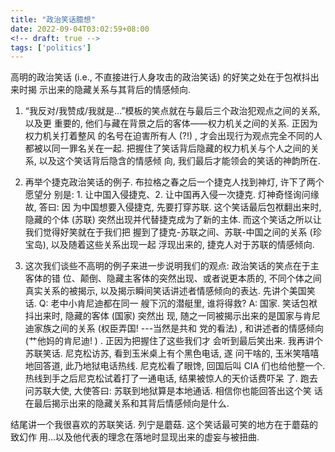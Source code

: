 ```yaml
---
title: "政治笑话臆想"
date: 2022-09-04T03:02:59+08:00
<!-- draft: true -->
tags: ['politics']
---
```


高明的政治笑话 (i.e., 不直接进行人身攻击的政治笑话) 的好笑之处在于包袱抖出来时揭
示出来的隐藏关系与其背后的情感倾向.

1. “我反对/我赞成/我就是...”模板的笑点就在与最后三个政治犯观点之间的关系, 以及更
   重要的, 他们与藏在背景之后的客体——权力机关之间的关系. 正因为权力机关打着整风
   的名号在迫害所有人 (?!) , 才会出现行为观点完全不同的人都被以同一罪名关在一起.
   把握住了笑话背后隐藏的权力机关与个人之间的关系, 以及这个笑话背后隐含的情感倾
   向, 我们最后才能领会的笑话的神韵所在.

2. 再举个捷克政治笑话的例子. 布拉格之春之后一个捷克人找到神灯, 许下了两个愿望分
   别是: 1. 让中国入侵捷克、2. 让中国再入侵一次捷克. 灯神奇怪询问缘故, 答曰: 因
   为中国想要入侵捷克, 先要打穿苏联. 这个笑话最后包袱翻出来时, 隐藏的个体 (苏联)
   突然出现并代替捷克成为了新的主体. 而这个笑话之所以让我们觉得好笑就在于我们把
   握到了捷克-苏联之间、苏联-中国之间的关系 (珍宝岛), 以及随着这些关系出现一起
   浮现出来的, 捷克人对于苏联的情感倾向.

3. 这次我们谈些不高明的例子来进一步说明我们的观点: 政治笑话的笑点在于主客体的错
   位、颠倒、隐藏主客体的突然出现、或者说更本质的, 不同个体之间真实关系的被揭示,
   以及揭示瞬间笑话讲述者情感倾向的表达. 先讲个美国笑话. Q: 老中小肯尼迪都在同一
   艘下沉的潜艇里, 谁将得救? A: 国家. 笑话包袱抖出来时, 隐藏的客体 (国家) 突然出
   现, 随之一同被揭示出来的是国家与肯尼迪家族之间的关系 (权臣弄国! ---当然是共和
   党的看法) , 和讲述者的情感倾向 (艹他妈的肯尼迪! ) . 正因为把握住了这些我们才
   会听到最后笑出来. 我再讲个苏联笑话. 尼克松访苏, 看到玉米桌上有个黑色电话, 遂
   问干啥的, 玉米笑嘻嘻地回答道, 此乃地狱电话热线. 尼克松看了眼馋, 回国后叫 CIA
   们也给他整一个. 热线到手之后尼克松试着打了一通电话, 结果被惊人的天价话费吓呆
   了. 跑去问苏联大使, 大使答曰: 苏联到地狱算是本地通话. 相信你也能回答出这个笑
   话在最后揭示出来的隐藏关系和其背后情感倾向是什么.

结尾讲一个我很喜欢的苏联笑话. 列宁是蘑菇. 这个笑话最可笑的地方在于蘑菇的致幻作
用...以及他代表的理念在落地时显现出来的虚妄与被扭曲.
